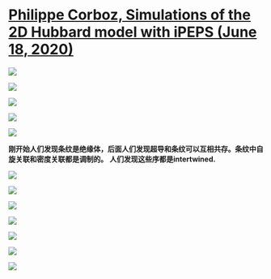 # [Philippe Corboz, Simulations of the 2D Hubbard model with iPEPS (June 18, 2020)](https://www.youtube.com/watch?v=ZGR9-n3va7c)

![](https://github.com/yangyuan16/Literatures_reading/blob/main/strong_correlated_electrons/figs-A-Hubbard-5/fig1.png)

![](https://github.com/yangyuan16/Literatures_reading/blob/main/strong_correlated_electrons/figs-A-Hubbard-5/fig2.png)

![](https://github.com/yangyuan16/Literatures_reading/blob/main/strong_correlated_electrons/figs-A-Hubbard-5/fig3.png)

![](https://github.com/yangyuan16/Literatures_reading/blob/main/strong_correlated_electrons/figs-A-Hubbard-5/fig4.png)

![](https://github.com/yangyuan16/Literatures_reading/blob/main/strong_correlated_electrons/figs-A-Hubbard-5/fig5.png)

**刚开始人们发现条纹是绝缘体，后面人们发现超导和条纹可以互相共存。条纹中自旋关联和密度关联都是调制的。**
**人们发现这些序都是intertwined.**

![](https://github.com/yangyuan16/Literatures_reading/blob/main/strong_correlated_electrons/figs-A-Hubbard-5/fig6.png)

![](https://github.com/yangyuan16/Literatures_reading/blob/main/strong_correlated_electrons/figs-A-Hubbard-5/fig7.png)

![](https://github.com/yangyuan16/Literatures_reading/blob/main/strong_correlated_electrons/figs-A-Hubbard-5/fig8.png)

![](https://github.com/yangyuan16/Literatures_reading/blob/main/strong_correlated_electrons/figs-A-Hubbard-5/fig9.png)

![](https://github.com/yangyuan16/Literatures_reading/blob/main/strong_correlated_electrons/figs-A-Hubbard-5/fig10.png)

![](https://github.com/yangyuan16/Literatures_reading/blob/main/strong_correlated_electrons/figs-A-Hubbard-5/fig11.png)

![](https://github.com/yangyuan16/Literatures_reading/blob/main/strong_correlated_electrons/figs-A-Hubbard-5/fig12.png)

